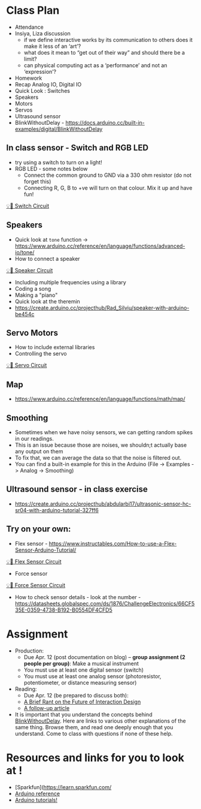 # Class Plan
* Attendance
* Insiya, Liza discussion
  * if we define interactive works by its communication to others does it make it less of an ‘art’?
  * what does it mean to “get out of their way” and should there be a limit?
  * can physical computing act as a ‘performance’ and not an ‘expression’?
* Homework
* Recap Analog IO, Digital IO
* Quick Look : Switches
* Speakers
* Motors
* Servos
* Ultrasound sensor
* BlinkWithoutDelay - https://docs.arduino.cc/built-in-examples/digital/BlinkWithoutDelay

## In class sensor - Switch and RGB LED
* try using a switch to turn on a light!
* RGB LED - some notes below
  * Connect the common ground to GND via a 330 ohm resistor (do not forget this)
  * Connecting R, G, B to +ve will turn on that colour. Mix it up and have fun!

[💡🔴 Switch Circuit](https://www.tinkercad.com/things/5Po9S8SSs0b)

## Speakers
* Quick look at `tone` function -> https://www.arduino.cc/reference/en/language/functions/advanced-io/tone/
* How to connect a speaker

[💡🔴 Speaker Circuit](https://www.tinkercad.com/things/19mo8rdYact)
* Including multiple frequencies using a library
* Coding a song
* Making a "piano"
* Quick look at the theremin
* https://create.arduino.cc/projecthub/Rad_Silviu/speaker-with-arduino-be454c

## Servo Motors
* How to include external libraries
* Controlling the servo 

[💡🔴 Servo Circuit](https://www.tinkercad.com/things/k272AjdBCYp)

## Map
* https://www.arduino.cc/reference/en/language/functions/math/map/

## Smoothing
* Sometimes when we have noisy sensors, we can getting random spikes in our readings.
* This is an issue because those are noises, we shouldn;t actually base any output on them
* To fix that, we can average the data so that the noise is filtered out.
* You can find a built-in example for this in the Arduino (File -> Examples -> Analog -> Smoothing)

## Ultrasound sensor - in class exercise
* https://create.arduino.cc/projecthub/abdularbi17/ultrasonic-sensor-hc-sr04-with-arduino-tutorial-327ff6

## Try on your own:

* Flex sensor - https://www.instructables.com/How-to-use-a-Flex-Sensor-Arduino-Tutorial/

[💡🔴 Flex Sensor Circuit](https://www.tinkercad.com/things/9yeh7lFvGbS)
* Force sensor 

[💡🔴 Force Sensor Circuit](https://www.tinkercad.com/things/cGmcyMVPNht)
* How to check sensor details - look at the number - https://datasheets.globalspec.com/ds/1876/ChallengeElectronics/66CF535E-0359-4738-B192-B0554DF4CFD5

# Assignment
* Production:
    * Due Apr. 12 (post documentation on blog) – **group assignment (2 people per group)**:  Make a musical instrument
    * You must use at least one digital sensor (switch)
    * You must use at least one analog sensor (photoresistor, potentiometer, or distance measuring sensor)
* Reading:
    * Due Apr. 12 (be prepared to discuss both):
    * [A Brief Rant on the Future of Interaction Design](http://worrydream.com/ABriefRantOnTheFutureOfInteractionDesign/)
    * [A follow-up article](http://worrydream.com/ABriefRantOnTheFutureOfInteractionDesign/responses.html)
* It is important that you understand the concepts behind [BlinkWithoutDelay](https://github.com/michaelshiloh/resourcesForClasses#arduino-multitasking-resources). Here are links to various other explanations of the same thing. Browse them, and read one deeply enough that you understand. Come to class with questions if none of these help.

# Resources and links for you to look at !
* [Sparkfun](https://learn.sparkfun.com/
* [Arduino reference](https://www.arduino.cc/reference/en/)
* [Arduino tutorials!](https://www.arduino.cc/en/Tutorial/HomePage)

